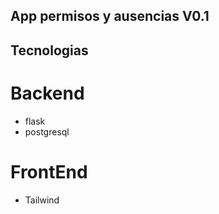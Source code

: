 ## App permisos y ausencias V0.1

## Tecnologias
# Backend
- flask
- postgresql

# FrontEnd
- Tailwind
